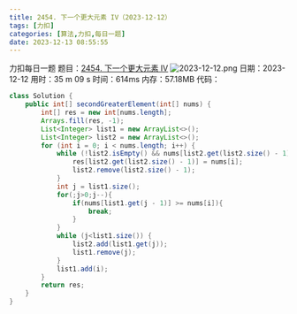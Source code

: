 ```yaml
---
title: 2454. 下一个更大元素 IV（2023-12-12）
tags: [力扣]
categories: [算法,力扣,每日一题]
date: 2023-12-13 08:55:55
---
```

力扣每日一题
题目：[2454. 下一个更大元素 IV](https://leetcode.cn/problems/next-greater-element-iv/description/)
![2023-12-12.png](https://img.huangge1199.cn/halo/2023-12-12.png)
日期：2023-12-12
用时：35 m 09 s
时间：614ms
内存：57.18MB
代码：
```java
class Solution {
    public int[] secondGreaterElement(int[] nums) {
        int[] res = new int[nums.length];
        Arrays.fill(res, -1);
        List<Integer> list1 = new ArrayList<>();
        List<Integer> list2 = new ArrayList<>();
        for (int i = 0; i < nums.length; i++) {
            while (!list2.isEmpty() && nums[list2.get(list2.size() - 1)] < nums[i]) {
                res[list2.get(list2.size() - 1)] = nums[i];
                list2.remove(list2.size() - 1);
            }
            int j = list1.size();
            for(;j>0;j--){
                if(nums[list1.get(j - 1)] >= nums[i]){
                    break;
                }
            }
            while (j<list1.size()) {
                list2.add(list1.get(j));
                list1.remove(j);
            }
            list1.add(i);
        }
        return res;
    }
}
```